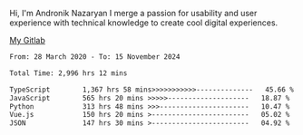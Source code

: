 Hi, I'm Andronik Nazaryan
I merge a passion for usability and user experience with technical knowledge to create cool digital experiences.

[My Gitlab](https://gitlab.com/anridev24)

<!--START_SECTION:waka-->

```txt
From: 28 March 2020 - To: 15 November 2024

Total Time: 2,996 hrs 12 mins

TypeScript        1,367 hrs 58 mins>>>>>>>>>>>--------------   45.66 %
JavaScript        565 hrs 20 mins >>>>>--------------------   18.87 %
Python            313 hrs 48 mins >>>----------------------   10.47 %
Vue.js            150 hrs 20 mins >------------------------   05.02 %
JSON              147 hrs 30 mins >------------------------   04.92 %
```

<!--END_SECTION:waka-->
